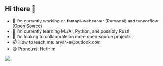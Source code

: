 ## Hi there 👋

<!--
**pycoder49/pycoder49** is a ✨ _special_ ✨ repository because its `README.md` (this file) appears on your GitHub profile.

Here are some ideas to get you started:
-->

- 🔭 I’m currently working on fastapi-webserver (Personal) and tensorflow (Open Source)
- 🌱 I’m currently learning ML/AI, Python, and possibly Rust!
- 👯 I’m looking to collaborate on more open-source projects!
- 📫 How to reach me: aryan-a@outlook.com
- 😄 Pronouns: He/Him

<img src="https://github-readme-stats.vercel.app/api/top-langs/?username=pycoder49"/>
